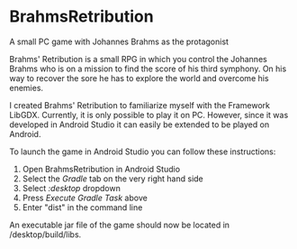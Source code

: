 # BrahmsRetribution
A small PC game with Johannes Brahms as the protagonist

Brahms' Retribution is a small RPG in which you control the Johannes Brahms who is on a mission to find the score of his third symphony. On his way to recover the sore he has to explore the world and overcome his enemies.

I created Brahms' Retribution to familiarize myself with the Framework LibGDX. Currently, it is only possible to play it on PC. However, since it was developed in Android Studio it can easily be extended to be played on Android.

To launch the game in Android Studio you can follow these instructions:
1. Open BrahmsRetribution in Android Studio
2. Select the *Gradle* tab on the very right hand side
3. Select *:desktop* dropdown
4. Press *Execute Gradle Task* above
5. Enter "dist" in the command line

An executable jar file of the game should now be located in /desktop/build/libs.

